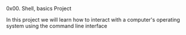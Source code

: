 0x00. Shell, basics Project

In this project we will learn how to interact with a computer's operating system using the command line interface
